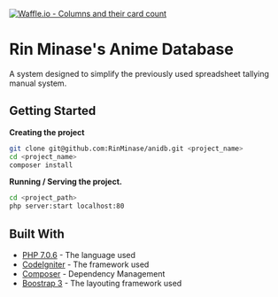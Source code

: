 [![Waffle.io - Columns and their card count](https://badge.waffle.io/RinMinase/anidb.svg?columns=all)](https://waffle.io/RinMinase/anidb)

# Rin Minase's Anime Database

A system designed to simplify the previously used spreadsheet tallying manual system.

## Getting Started

**Creating the project**

```sh
git clone git@github.com:RinMinase/anidb.git <project_name>
cd <project_name>
composer install
```

**Running / Serving the project.**

```sh
cd <project_path>
php server:start localhost:80
```

## Built With

* [PHP 7.0.6](http://php.net/) - The language used
* [CodeIgniter](https://codeigniter.com/) - The framework used
* [Composer](https://getcomposer.org/) - Dependency Management
* [Boostrap 3](http://getbootstrap.com/) - The layouting framework used


